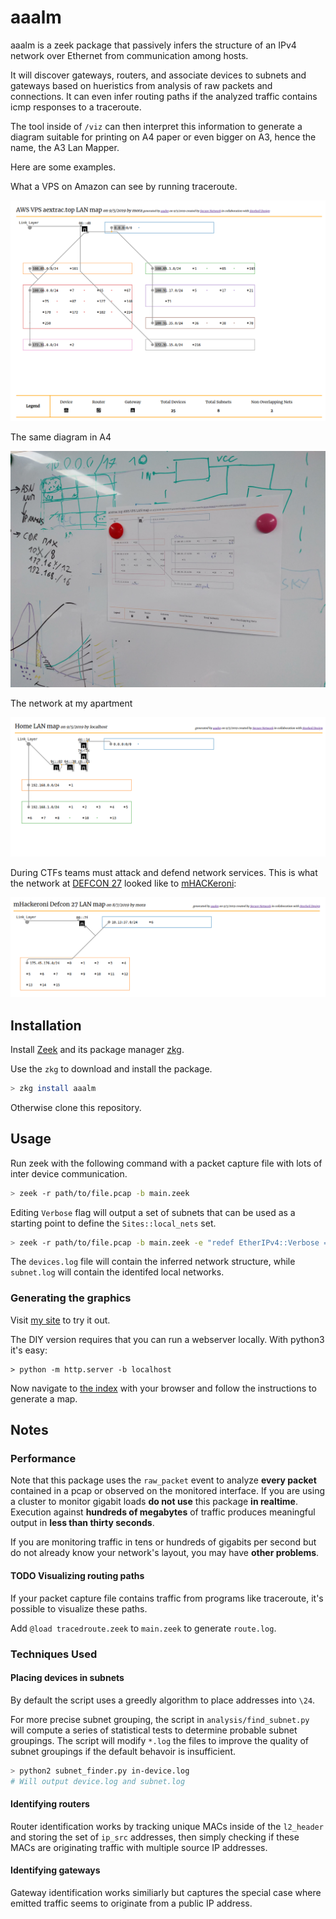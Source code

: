 # aaalm

aaalm is a zeek package that passively infers the structure of an IPv4 network over Ethernet from communication among hosts.

It will discover gateways, routers, and associate devices to subnets and gateways based on hueristics from analysis of raw packets and connections. It can even infer routing paths if the analyzed traffic contains icmp responses to a traceroute.

The tool inside of `/viz` can then interpret this information to generate a diagram suitable for printing on A4 paper or even bigger on A3, hence the name, the A3 Lan Mapper.

Here are some examples.

What a VPS on Amazon can see by running traceroute.

![aws vps diagram](https://raw.githubusercontent.com/nskelsey/aaalm/master/static/aws-vps.png)

The same diagram in A4

![printed a4 diagram](https://raw.githubusercontent.com/nskelsey/aaalm/master/static/white-boarded-c.jpg)

The network at my apartment

![My home network](https://raw.githubusercontent.com/nskelsey/aaalm/master/static/home.png)

During CTFs teams must attack and defend network services. This is what the network at [DEFCON 27](https://www.defcon.org/html/defcon-27/dc-27-ctf.html) looked like to [mHACKeroni](https://mhackeroni.it/):

![mhack defcon](https://raw.githubusercontent.com/nskelsey/aaalm/master/static/mhack-defcon.png)

## Installation

Install [Zeek](https://docs.zeek.org/en/stable/quickstart/) and its package manager [zkg](https://docs.zeek.org/projects/package-manager/en/stable/quickstart.html).

Use the `zkg` to download and install the package.

```zsh
> zkg install aaalm
```

Otherwise clone this repository.


## Usage

Run zeek with the following command with a packet capture file with lots of inter device communication.

```zsh
> zeek -r path/to/file.pcap -b main.zeek
```


Editing  `Verbose` flag will output a set of subnets that can be used as a starting point to define the `Sites::local_nets` set.

```zsh
> zeek -r path/to/file.pcap -b main.zeek -e "redef EtherIPv4::Verbose = T;"
```

The `devices.log` file will contain the inferred network structure, while `subnet.log` will contain the identifed local networks.


### Generating the graphics

Visit [my site](https://nskelsey.com/aaalm) to try it out.

The DIY version requires that you can run a webserver locally. With python3 it's easy:

```
> python -m http.server -b localhost
```

Now navigate to [the index](https://localhost:8000/) with your browser and follow the instructions to generate a map.

## Notes

### Performance

Note that this package uses the `raw_packet` event to analyze __every packet__ contained in a pcap or observed on the monitored interface.
If you are using a cluster to monitor gigabit loads __do not use__ this package __in realtime__.
Execution against __hundreds of megabytes__ of traffic produces meaningful output in __less than thirty seconds__.

If you are monitoring traffic in tens or hundreds of gigabits per second but do not already know your network's layout, you may have __other problems__.

#### TODO Visualizing routing paths

If your packet capture file contains traffic from programs like traceroute, it's possible to visualize these paths.

Add `@load tracedroute.zeek` to `main.zeek` to generate `route.log`.

### Techniques Used

#### Placing devices in subnets
By default the script uses a greedly algorithm to place addresses into `\24`.

For more precise subnet grouping, the script in `analysis/find_subnet.py` will compute a series of statistical tests to determine probable subnet groupings. The script will modify `*.log` the files to improve the quality of subnet groupings if the default behavoir is insufficient.

```zsh
> python2 subnet_finder.py in-device.log
# Will output device.log and subnet.log
```

#### Identifying routers

Router identification works by tracking unique MACs inside of the `l2_header` and storing the set of `ip_src` addresses, then simply checking if these MACs are originating traffic with multiple source IP addresses.

#### Identifying gateways

Gateway identification works similiarly but captures the special case where emitted traffic seems to originate from a public IP address.
